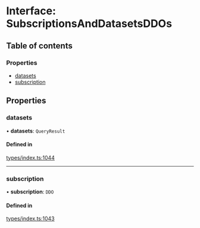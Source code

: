 # Interface: SubscriptionsAndDatasetsDDOs

## Table of contents

### Properties

- [datasets](SubscriptionsAndDatasetsDDOs.md#datasets)
- [subscription](SubscriptionsAndDatasetsDDOs.md#subscription)

## Properties

### datasets

• **datasets**: `QueryResult`

#### Defined in

[types/index.ts:1044](https://github.com/nevermined-io/react-components/blob/916db15/catalog/src/types/index.ts#L1044)

___

### subscription

• **subscription**: `DDO`

#### Defined in

[types/index.ts:1043](https://github.com/nevermined-io/react-components/blob/916db15/catalog/src/types/index.ts#L1043)
